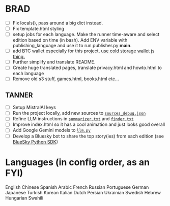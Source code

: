 # BRAD
- [ ] Fix locals(), pass around a big dict instead.
- [ ] Fix template.html styling
- [ ] setup jobs for each language. Make the runner time-aware and select edition based on time (in bash). Add ENV variable with publishing_language and use it to run publisher.py __main__.
- [ ] add BTC wallet especially for this project, [use cold storage wallet js thing.](https://github.com/Overtorment/cli-cold-wallet)
- [ ] Further simplify and translate README.
- [ ] Create huge translated pages, translate privacy.html and howto.html to each language
- [ ] Remove old s3 stuff, games.html, books.html etc...

## TANNER
- [ ] Setup MistralAI keys
- [ ] Run the project locally, add new sources to [```sources_debug.json```](./config/sources_debug.json)
- [ ] Refine LLM instructions in [```summarizer.txt```](./config/summarizer.txt) and [```finder.txt```](./config/finder.txt)
- [ ] Improve index.html so it has a cool animation and just looks good overall
- [ ] Add Google Gemini models to [```llm.py```](./utils/llm.py)
- [ ] Develop a Bluesky bot to share the top story(ies) from each edition (see [BlueSky Python SDK](https://atproto.blue/en/latest/))

# Languages (in config order, as an FYI) 

English
Chinese
Spanish
Arabic
French
Russian
Portuguese
German
Japanese
Turkish
Korean
Italian
Dutch
Persian
Ukrainian
Swedish
Hebrew
Hungarian
Swahili

